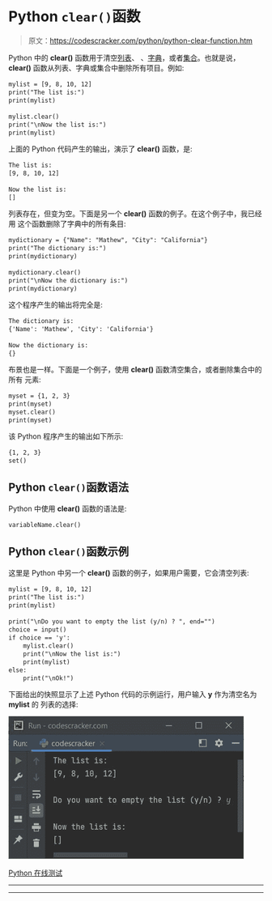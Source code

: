 # Python `clear()`函数

> 原文：<https://codescracker.com/python/python-clear-function.htm>

Python 中的 **clear()** 函数用于清空[列表](/python/python-lists.htm)、 、[字典](/python/python-dictionary.htm)，或者[集合](/python/python-set.htm)。也就是说， **clear()** 函数从列表、字典或集合中删除所有项目。例如:

```
mylist = [9, 8, 10, 12]
print("The list is:")
print(mylist)

mylist.clear()
print("\nNow the list is:")
print(mylist)
```

上面的 Python 代码产生的输出，演示了 **clear()** 函数，是:

```
The list is:
[9, 8, 10, 12]

Now the list is:
[]
```

列表存在，但变为空。下面是另一个 **clear()** 函数的例子。在这个例子中，我已经用 这个函数删除了字典中的所有条目:

```
mydictionary = {"Name": "Mathew", "City": "California"}
print("The dictionary is:")
print(mydictionary)

mydictionary.clear()
print("\nNow the dictionary is:")
print(mydictionary)
```

这个程序产生的输出将完全是:

```
The dictionary is:
{'Name': 'Mathew', 'City': 'California'}

Now the dictionary is:
{}
```

布景也是一样。下面是一个例子，使用 **clear()** 函数清空集合，或者删除集合中的所有 元素:

```
myset = {1, 2, 3}
print(myset)
myset.clear()
print(myset)
```

该 Python 程序产生的输出如下所示:

```
{1, 2, 3}
set()
```

## Python `clear()`函数语法

Python 中使用 **clear()** 函数的语法是:

```
variableName.clear()
```

## Python `clear()`函数示例

这里是 Python 中另一个 **clear()** 函数的例子，如果用户需要，它会清空列表:

```
mylist = [9, 8, 10, 12]
print("The list is:")
print(mylist)

print("\nDo you want to empty the list (y/n) ? ", end="")
choice = input()
if choice == 'y':
    mylist.clear()
    print("\nNow the list is:")
    print(mylist)
else:
    print("\nOk!")
```

下面给出的快照显示了上述 Python 代码的示例运行，用户输入 **y** 作为清空名为 **mylist** 的 列表的选择:

![python clear function](img/a6ff884d71dc83248be5c9cff4308072.png)

[Python 在线测试](/exam/showtest.php?subid=10)

* * *

* * *